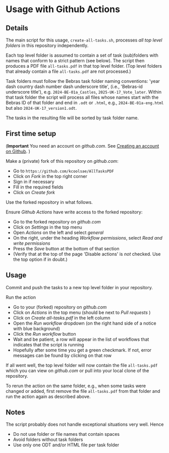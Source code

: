 # Usage with Github Actions

## Details

The main script for this usage, `create-all-tasks.sh`, processes *all top level folders* in this repository independently.

Each top level folder is assumed to contain a set of task (sub)folders with names that conform to a
strict pattern (see below). The script then produces a PDF file `all-tasks.pdf` in that top level folder.
(Top level folders that already contain a file `all-tasks.pdf` are not processed.)

Task folders must follow the Bebras task folder naming conventions: 'year dash country dash number dash underscore title',
(i.e., 'Bebras-id underscore title'),
e.g. `2024-BE-01a_Castles`, `2025-UK-17_Vote_later`. Within that task folder the script
will process all files whose names start with the Bebras ID of that
folder and end in `.odt` or `.html`, e.g., `2024-BE-01a-eng.html` 
but also `2024-UK-17_version1.odt`.

The tasks in the resulting file will be sorted by task folder name.

## First time setup

(**Important** You need an account on *github.com*. See [Creating an account on Github](https://docs.github.com/en/get-started/start-your-journey/creating-an-account-on-github). )

Make a (private) fork of this repository on *github.com*: 
* Go to `https://github.com/kcoolsae/AllTasksPDF`
* Click on *Fork* in the top right corner
* Sign in if necessary
* Fill in the required fields
* Click on *Create fork*

Use the forked repository in what follows.

Ensure *Github Actions* have write access to the forked repository:
* Go to the forked repository on *github.com*
* Click on *Settings* in the top menu
* Open *Actions* on the left and select *general*
* On the right, under the heading *Workflow permissions*, select *Read and write permissions*
* Press the *Save* button at the bottom of that section
* (Verify that at the top of the page 'Disable actions' is *not* checked. Use the top option if in doubt.)

## Usage

Commit and push the tasks to a new top level folder in your repository.

Run the action
* Go to your (forked) repository on *github.com*
* Click on *Actions* in the top menu (should be next to *Pull requests* )
* Click on *Create all-tasks.pdf* in the left column
* Open the *Run workflow* dropdown (on the right hand side of a notice with blue background)
* Click the *Run workflow* button
* Wait and be patient, a row will appear in the list of workflows that indicates that the script is running
* Hopefully after some time you get a green checkmark. If not, error messages can be found by clicking on that row

If all went well, the top level folder will now contain the file `all-tasks.pdf` which you can view on *github.com* or pull into your local
clone of the repository.

To rerun the action on the same folder, e.g., when some tasks were changed or added, first remove
the file `all-tasks.pdf` from that folder and run the action again as described above.

## Notes
The script probably does not handle exceptional situations very well. Hence
* Do not use folder or file names that contain spaces
* Avoid folders without task folders
* Use only one ODT and/or HTML file per task folder

